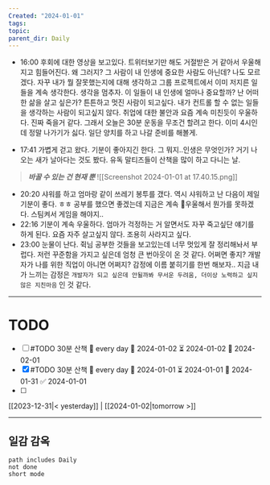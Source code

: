 ```yaml
---
Created: "2024-01-01"
tags: 
topic: 
parent_dir: Daily
---
```

- 16:00
후회에 대한 영상을 보고있다. 트위터보기만 해도 거절받은 거 같아서 우울해지고 힘들어진다. 왜 그러지? 그 사람이 내 인생에 중요한 사람도 아닌데? 나도 모르겠다. 자꾸 내가 뭘 잘못했는지에 대해 생각하고 그룹 프로젝트에서 이미 저지른 일들을 계속 생각한다. 
생각을 멈추자. 이 일들이 내 인생에 얼마나 중요할까? 난 어떠한 삶을 살고 싶은가? 튼튼하고 멋진 사람이 되고싶다. 내가 컨트롤 할 수 없는 일들을 생각하는 사람이 되고싶지 않다. 취업에 대한 불안과 요즘 계속 미친듯이 우울하다. 진짜 죽을거 같다. 
그래서 오늘은 30분 운동을 무조건 할려고 한다. 이미 4시인데 정말 나가기가 싫다. 일단 양치를 하고 나갈 준비를 해볼게. 

- 17:41
가볍게 걷고 왔다. 기분이 좋아지긴 한다. 그 뭐지..인생은 무엇인가? 거기 나오는 새가 날아다는 것도 봤다. 유독 말티즈들이 산책을 많이 하고 다니는 날. 
> ***바꿀 수 있는 건 현재 뿐***
![[Screenshot 2024-01-01 at 17.40.15.png]]

- 20:20
샤워를 하고 엄마랑 같이 쓰레기 봉투를 갰다. 역시 샤워하고 난 다음이 제일 기분이 좋다. ㅎㅎ 공부를 했으면 좋겠는데 지금은 계속 우울해서 뭔가를 못하겠다. 스팀켜서 게임을 해야지..
- 22:16
기분이 계속 우울하다. 엄마가 걱정하는 거 알면서도 자꾸 죽고싶단 얘기를 하게 된다. 요즘 자주 살고싶지 않다. 조용히 사라지고 싶다. 
- 23:00
눈물이 난다. 쥑님 공부한 것들을 보고있는데 너무 멋있게 잘 정리해놔서 부럽다. 저런 꾸준함을 가지고 싶은데 엄청 큰 번아웃이 온 것 같다. 어쩌면 좋지? 개발자가 나를 위한 직업이 아니면 어쩌지? 
감정에 이름 붙히기를 한번 해보자.. 지금 내가 느끼는 감정은 `개발자가 되고 싶은데 안될까봐 무서운 두려움, 더이상 노력하고 싶지 않은 지친마음` 인 것 같다. 

----
# TODO
- [ ] #TODO 30분 산책 🔁 every day 🛫 2024-01-02 ⏳ 2024-01-02 📅 2024-02-01
- [x] #TODO 30분 산책 🔁 every day 🛫 2024-01-01 ⏳ 2024-01-01 📅 2024-01-31 ✅ 2024-01-01
- [ ] 
  
[[2023-12-31|< yesterday]] | [[2024-01-02|tomorrow >]]  
  
---  
## 일감 감옥  
```tasks  
path includes Daily  
not done  
short mode  
```